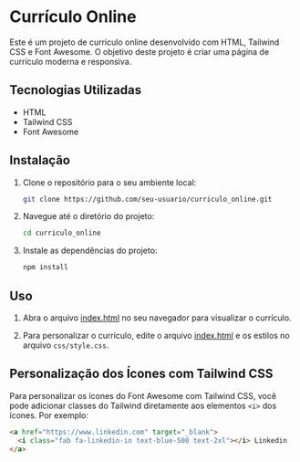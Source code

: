 # Currículo Online

Este é um projeto de currículo online desenvolvido com HTML, Tailwind CSS e Font Awesome. O objetivo deste projeto é criar uma página de currículo moderna e responsiva.

## Tecnologias Utilizadas

- HTML
- Tailwind CSS
- Font Awesome

## Instalação

1. Clone o repositório para o seu ambiente local:
    ```bash
    git clone https://github.com/seu-usuario/curriculo_online.git
    ```

2. Navegue até o diretório do projeto:
    ```bash
    cd curriculo_online
    ```

3. Instale as dependências do projeto:
    ```bash
    npm install
    ```

## Uso

1. Abra o arquivo [index.html](http://_vscodecontentref_/0) no seu navegador para visualizar o currículo.

2. Para personalizar o currículo, edite o arquivo [index.html](http://_vscodecontentref_/1) e os estilos no arquivo `css/style.css`.

## Personalização dos Ícones com Tailwind CSS

Para personalizar os ícones do Font Awesome com Tailwind CSS, você pode adicionar classes do Tailwind diretamente aos elementos `<i>` dos ícones. Por exemplo:

```html
<a href="https://www.linkedin.com" target="_blank">
  <i class="fab fa-linkedin-in text-blue-500 text-2xl"></i> Linkedin
</a>